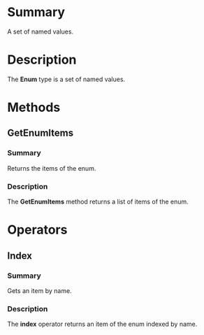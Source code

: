 # Summary
A set of named values.
# Description
The **Enum** type is a set of named values.

# Methods
## GetEnumItems
### Summary
Returns the items of the enum.

### Description
The **GetEnumItems** method returns a list of items of the enum.

# Operators
## Index
### Summary
Gets an item by name.

### Description
The **index** operator returns an item of the enum indexed by name.
